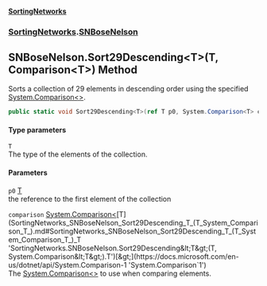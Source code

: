 #### [SortingNetworks](index.md 'index')
### [SortingNetworks](SortingNetworks.md 'SortingNetworks').[SNBoseNelson](SortingNetworks_SNBoseNelson.md 'SortingNetworks.SNBoseNelson')
## SNBoseNelson.Sort29Descending&lt;T&gt;(T, Comparison&lt;T&gt;) Method
Sorts a collection of 29 elements in descending order using the specified [System.Comparison&lt;&gt;](https://docs.microsoft.com/en-us/dotnet/api/System.Comparison-1 'System.Comparison`1').  
```csharp
public static void Sort29Descending<T>(ref T p0, System.Comparison<T> comparison);
```
#### Type parameters
<a name='SortingNetworks_SNBoseNelson_Sort29Descending_T_(T_System_Comparison_T_)_T'></a>
`T`  
The type of the elements of the collection.
  
#### Parameters
<a name='SortingNetworks_SNBoseNelson_Sort29Descending_T_(T_System_Comparison_T_)_p0'></a>
`p0` [T](SortingNetworks_SNBoseNelson_Sort29Descending_T_(T_System_Comparison_T_).md#SortingNetworks_SNBoseNelson_Sort29Descending_T_(T_System_Comparison_T_)_T 'SortingNetworks.SNBoseNelson.Sort29Descending&lt;T&gt;(T, System.Comparison&lt;T&gt;).T')  
the reference to the first element of the collection
  
<a name='SortingNetworks_SNBoseNelson_Sort29Descending_T_(T_System_Comparison_T_)_comparison'></a>
`comparison` [System.Comparison&lt;](https://docs.microsoft.com/en-us/dotnet/api/System.Comparison-1 'System.Comparison`1')[T](SortingNetworks_SNBoseNelson_Sort29Descending_T_(T_System_Comparison_T_).md#SortingNetworks_SNBoseNelson_Sort29Descending_T_(T_System_Comparison_T_)_T 'SortingNetworks.SNBoseNelson.Sort29Descending&lt;T&gt;(T, System.Comparison&lt;T&gt;).T')[&gt;](https://docs.microsoft.com/en-us/dotnet/api/System.Comparison-1 'System.Comparison`1')  
The [System.Comparison&lt;&gt;](https://docs.microsoft.com/en-us/dotnet/api/System.Comparison-1 'System.Comparison`1') to use when comparing elements.
  
